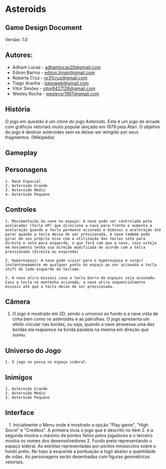 # Asteroids
## Game Design Document
Versão: 1.0

## Autores:
- Adham Lucas - adhamlucas20@gmail.com
- Edson Barros - edson.limajr@gmail.com
- Roberta Cruz - ro31cruz@gmail.com
- Tiago Aranha - tiagoweb@gmail.com
- Vitor Simões - vitor6427126@gmail.com
- Wesley Rocha - wesleysr1997@gmail.com

## História

O jogo em questão é um clone do jogo Asteroids. Este é um jogo de arcade com gráficos vetoriais muito popular lançado em 1979 pela Atari. O objetivo do jogo é destruir asteroides sem se deixar ser atingido por seus fragmentos. (Wikipédia)


## Gameplay


## Personagens

    1. Nave Espacial
    2. Asteroide Grande
    3. Asteroide Médio
    4. Asteroide Pequeno

## Controles
    
    1. Movimentação da nave no espaço: A nave pode ser controlada pelo acelarador (tecla UP) que direciona a nave para frente e aumenta a acelaração quando a tecla permance acionada e diminui a aceleração até parar quando a tecla deixa de ser pressionada. A nave também pode girar em seu próprio eixo com a utilização das teclas seta para direita e seta para esquerda, o que fará com que a nave, caso esteja em movimento tenha sua direção modificada de acordo com a telca pressionada (direita ou esqureda)

    2. Hyperespaço: A nave pode viajar para o hyperespaço e surgir instantaneamente em qualquer ponto do espaço ao ser acionada a tecla shift do lado esquerdo do teclado.

    3. A nave atira misseis caso a tecla barra de espaços seja acionada. Caso a tecla se mantenha acionada, a nave atira sequencialmente misseis até que a tecla deixe de ser pressionada.

## Câmera
   1. O jogo é mostrado em 2D, sendo o universo ao fundo e a nave vista de cima bem como os asteroides e as patrulhas. O jogo apresenta um efeito circular nas bordas, ou seja, quando a nave atravessa uma das bordas ela reaparece na borda paralela na mesma em direção que sumiu.
   
## Universo do Jogo
    1. O jogo se passa no espaço sideral. 
    
## Inimigos

    1. Asteroide Grande
    2. Asteroide Médio
    3. Asteroide Pequeno


## Interface
    1. Inicialmente o Menu onde é mostrado a opção "Play game", "High Socre" e "Creditos". A primeira incia o jogo que é descrito no item 2. e a segunda mostra o máximo de pontos feitos pelos jogadores e o terceiro mostra os nomes dos  desenvolvedores 
    2. Fundo preto representando o espaço sideral. As estrelas representadas por pontos minúscolos sobre o fundo preto. No topo à esquerda a pontuação e logo abaixo a quantidade de vidas. As personagens serão desenhadas com figuras geométricas vetoriais.
